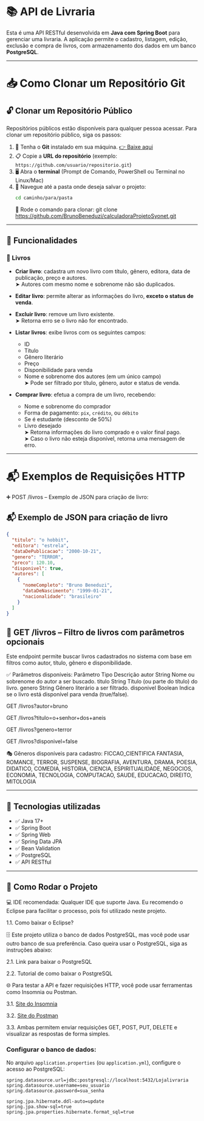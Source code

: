 # 📚 API de Livraria

Esta é uma API RESTful desenvolvida em **Java com Spring Boot** para gerenciar uma livraria. A aplicação permite o cadastro, listagem, edição, exclusão e compra de livros, com armazenamento dos dados em um banco **PostgreSQL**.

---
# 📥 Como Clonar um Repositório Git

## 🔓 Clonar um Repositório Público

Repositórios públicos estão disponíveis para qualquer pessoa acessar. Para clonar um repositório público, siga os passos:

1. 💾 Tenha o **Git** instalado em sua máquina. [👉 Baixe aqui](https://git-scm.com/downloads)
2. 📋 Copie a **URL do repositório** (exemplo: `https://github.com/usuario/repositorio.git`)
3. 🖥️ Abra o **terminal** (Prompt de Comando, PowerShell ou Terminal no Linux/Mac)
4. 📁 Navegue até a pasta onde deseja salvar o projeto:  
   ```bash
   cd caminho/para/pasta
   ```
   🧩 Rode o comando para clonar: git clone https://github.com/BrunoBeneduzi/calculadoraProjetoSyonet.git
---
## 🚀 Funcionalidades

### 📖 Livros
- **Criar livro**: cadastra um novo livro com título, gênero, editora, data de publicação, preço e autores.  
  ➤ Autores com mesmo nome e sobrenome não são duplicados.

- **Editar livro**: permite alterar as informações do livro, **exceto o status de venda**.

- **Excluir livro**: remove um livro existente.  
  ➤ Retorna erro se o livro não for encontrado.

- **Listar livros**: exibe livros com os seguintes campos:
  - ID
  - Título
  - Gênero literário
  - Preço
  - Disponibilidade para venda
  - Nome e sobrenome dos autores (em um único campo)  
  ➤ Pode ser filtrado por título, gênero, autor e status de venda.

- **Comprar livro**: efetua a compra de um livro, recebendo:
  - Nome e sobrenome do comprador
  - Forma de pagamento: `pix`, `crédito`, ou `débito`
  - Se é estudante (desconto de 50%)
  - Livro desejado  
  ➤ Retorna informações do livro comprado e o valor final pago.  
  ➤ Caso o livro não esteja disponível, retorna uma mensagem de erro.

---
# 📬 Exemplos de Requisições HTTP
➕ POST /livros – Exemplo de JSON para criação de livro:
## 📬 Exemplo de JSON para criação de livro

```json
{
  "titulo": "o hobbit",
  "editora": "estrela",
  "dataDePublicacao": "2000-10-21",
  "genero": "TERROR",
  "preco": 120.10,
  "disponivel": true,
  "autores": [
    {
      "nomeCompleto": "Bruno Beneduzi",
      "dataDeNascimento": "1999-01-21",
      "nacionalidade": "brasileiro"
    }
  ]
}
```
## 🔎 GET /livros – Filtro de livros com parâmetros opcionais
Este endpoint permite buscar livros cadastrados no sistema com base em filtros como autor, título, gênero e disponibilidade.

✅ Parâmetros disponíveis:
Parâmetro	Tipo	Descrição
autor	String	Nome ou sobrenome do autor a ser buscado.
titulo	String	Título (ou parte do título) do livro.
genero	String	Gênero literário a ser filtrado.
disponivel	Boolean	Indica se o livro está disponível para venda (true/false).

GET /livros?autor=bruno


GET /livros?titulo=o+senhor+dos+aneis


GET /livros?genero=terror


GET /livros?disponivel=false

🎭 Gêneros disponíveis para cadastro:
FICCAO_CIENTIFICA
FANTASIA,
ROMANCE,
TERROR,
SUSPENSE,
BIOGRAFIA,
AVENTURA,
DRAMA,
POESIA,
DIDATICO,
COMEDIA,
HISTORIA,
CIENCIA,
ESPIRITUALIDADE,
NEGOCIOS,
ECONOMIA,
TECNOLOGIA,
COMPUTACAO,
SAUDE,
EDUCACAO,
DIREITO,
MITOLOGIA

---
## 🧾 Tecnologias utilizadas

- ✅ Java 17+  
- ✅ Spring Boot  
- ✅ Spring Web  
- ✅ Spring Data JPA  
- ✅ Bean Validation  
- ✅ PostgreSQL  
- ✅ API RESTful

---

## 🔧 Como Rodar o Projeto
💻 IDE recomendada: Qualquer IDE que suporte Java. Eu recomendo o Eclipse para facilitar o processo, pois foi utilizado neste projeto.

1.1. Como baixar o Eclipse?

🗄️ Este projeto utiliza o banco de dados PostgreSQL, mas você pode usar outro banco de sua preferência. Caso queira usar o PostgreSQL, siga as instruções abaixo:

2.1. Link para baixar o PostgreSQL

2.2. Tutorial de como baixar o PostgreSQL

🌐 Para testar a API e fazer requisições HTTP, você pode usar ferramentas como Insomnia ou Postman.

3.1. [Site do Insomnia](https://insomnia.rest/download)

3.2. [Site do Postman ](https://www.postman.com/downloads/)

3.3. Ambas permitem enviar requisições GET, POST, PUT, DELETE e visualizar as respostas de forma simples.

### Configurar o banco de dados:

No arquivo `application.properties` (ou `application.yml`), configure o acesso ao PostgreSQL:

```properties
spring.datasource.url=jdbc:postgresql://localhost:5432/Lojalivraria
spring.datasource.username=seu_usuario
spring.datasource.password=sua_senha

spring.jpa.hibernate.ddl-auto=update
spring.jpa.show-sql=true
spring.jpa.properties.hibernate.format_sql=true
```

